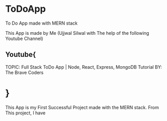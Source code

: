 # ToDoApp
 To Do App made with MERN stack

 This App is made by Me (Ujjwal Silwal with The help of the following Youtube Channel)

## Youtube{
TOPIC: Full Stack ToDo App | Node, React, Express, MongoDB Tutorial
BY: The Brave Coders
# }

This App is my First Successful Project made with the MERN stack.
From This project, I have 